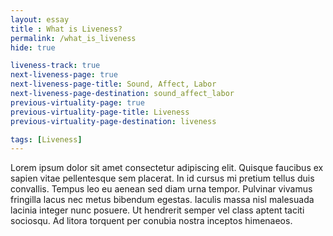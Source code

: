```yaml
--- 
layout: essay
title : What is Liveness?
permalink: /what_is_liveness
hide: true

liveness-track: true
next-liveness-page: true
next-liveness-page-title: Sound, Affect, Labor
next-liveness-page-destination: sound_affect_labor
previous-virtuality-page: true
previous-virtuality-page-title: Liveness
previous-virtuality-page-destination: liveness

tags: [Liveness]
---
```


Lorem ipsum dolor sit amet consectetur adipiscing elit. Quisque faucibus ex sapien vitae pellentesque sem placerat. In id cursus mi pretium tellus duis convallis. Tempus leo eu aenean sed diam urna tempor. Pulvinar vivamus fringilla lacus nec metus bibendum egestas. Iaculis massa nisl malesuada lacinia integer nunc posuere. Ut hendrerit semper vel class aptent taciti sociosqu. Ad litora torquent per conubia nostra inceptos himenaeos.

